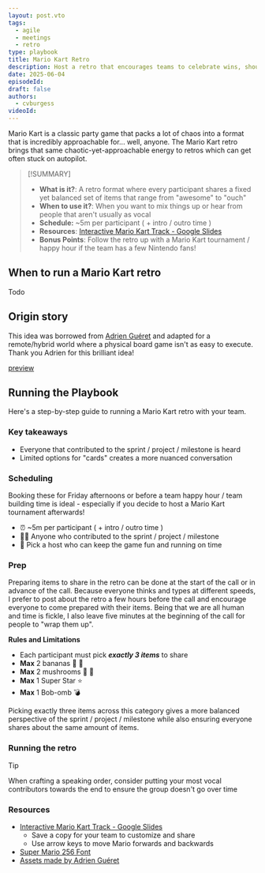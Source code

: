 ```yaml
---
layout: post.vto
tags:
  - agile
  - meetings
  - retro
type: playbook
title: Mario Kart Retro
description: Host a retro that encourages teams to celebrate wins, shout out teammates, and share the spotlight. It's also just plain fun, and we could all use a little more fun, right?
date: 2025-06-04
episodeId:
draft: false
authors:
  - cvburgess
videoId:
---
```


Mario Kart is a classic party game that packs a lot of chaos into a format that
is incredibly approachable for... well, anyone. The Mario Kart retro brings that
same chaotic-yet-approachable energy to retros which can get often stuck on
autopilot.

> [!SUMMARY]
>
> - **What is it?**: A retro format where every participant shares a fixed yet
>   balanced set of items that range from "awesome" to "ouch"
> - **When to use it?**: When you want to mix things up or hear from people that
>   aren't usually as vocal
> - **Schedule:** ~5m per participant ( + intro / outro time )
> - **Resources**:
>   [Interactive Mario Kart Track - Google Slides](https://docs.google.com/presentation/d/1YSm2FklYF_9tB1NNoJQeDGWI7N6rYNcjVmpedCvAmvw/edit?usp=sharing)
> - **Bonus Points**: Follow the retro up with a Mario Kart tournament / happy
>   hour if the team has a few Nintendo fans!

## When to run a Mario Kart retro

Todo

## Origin story

This idea was borrowed from [Adrien Guéret](https://medium.com/@adriengueret)
and adapted for a remote/hybrid world where a physical board game isn't as easy
to execute. Thank you Adrien for this brilliant idea!

[preview](https://medium.com/openclassrooms-product-design-and-engineering/agile-retrospective-welcome-to-mario-kart-5fc47da51052)

## Running the Playbook

Here's a step-by-step guide to running a Mario Kart retro with your team.

### Key takeaways

- Everyone that contributed to the sprint / project / milestone is heard
- Limited options for "cards" creates a more nuanced conversation

### Scheduling

Booking these for Friday afternoons or before a team happy hour / team building
time is ideal - especially if you decide to host a Mario Kart tournament
afterwards!

- ⏰ ~5m per participant ( + intro / outro time )
- 👩‍💻 Anyone who contributed to the sprint / project / milestone
- 🎤 Pick a host who can keep the game fun and running on time

### Prep

Preparing items to share in the retro can be done at the start of the call or in
advance of the call. Because everyone thinks and types at different speeds, I
prefer to post about the retro a few hours before the call and encourage
everyone to come prepared with their items. Being that we are all human and time
is fickle, I also leave five minutes at the beginning of the call for people to
"wrap them up".

**Rules and Limitations**

- Each participant must pick **_exactly 3 items_** to share
- **Max** 2 bananas 🍌 🍌
- **Max** 2 mushrooms 🍄 🍄
- **Max** 1 Super Star ⭐
- **Max** 1 Bob-omb 💣

Picking exactly three items across this category gives a more balanced
perspective of the sprint / project / milestone while also ensuring everyone
shares about the same amount of items.

### Running the retro

> [!TIP]
>
> When crafting a speaking order, consider putting your most vocal contributors
> towards the end to ensure the group doesn't go over time

### Resources

- [Interactive Mario Kart Track - Google Slides](https://docs.google.com/presentation/d/1YSm2FklYF_9tB1NNoJQeDGWI7N6rYNcjVmpedCvAmvw/edit?usp=sharing)
  - Save a copy for your team to customize and share
  - Use arrow keys to move Mario forwards and backwards
- [Super Mario 256 Font](https://www.dafont.com/fr/super-mario-256.font)
- [Assets made by Adrien Guéret](https://static.oc-static.com/tech-blog/retro-mario-kart/resources.zip)
